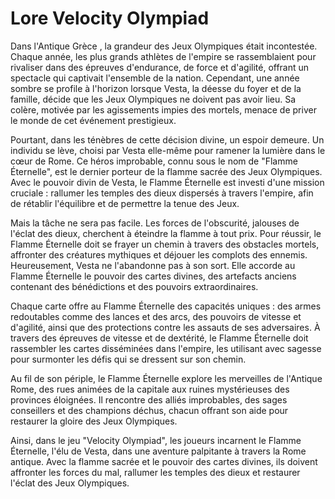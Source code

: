 # Lore Velocity Olympiad
Dans l'Antique Grèce , la grandeur des Jeux Olympiques était incontestée. Chaque année, les plus grands athlètes de l'empire se rassemblaient pour rivaliser dans des épreuves d'endurance, de force et d'agilité, offrant un spectacle qui captivait l'ensemble de la nation. Cependant, une année sombre se profile à l'horizon lorsque Vesta, la déesse du foyer et de la famille, décide que les Jeux Olympiques ne doivent pas avoir lieu. Sa colère, motivée par les agissements impies des mortels, menace de priver le monde de cet événement prestigieux.


Pourtant, dans les ténèbres de cette décision divine, un espoir demeure. Un individu se lève, choisi par Vesta elle-même pour ramener la lumière dans le cœur de Rome. Ce héros improbable, connu sous le nom de "Flamme Éternelle", est le dernier porteur de la flamme sacrée des Jeux Olympiques. Avec le pouvoir divin de Vesta, le Flamme Éternelle est investi d'une mission cruciale : rallumer les temples des dieux dispersés à travers l'empire, afin de rétablir l'équilibre et de permettre la tenue des Jeux.


Mais la tâche ne sera pas facile. Les forces de l'obscurité, jalouses de l'éclat des dieux, cherchent à éteindre la flamme à tout prix. Pour réussir, le Flamme Éternelle doit se frayer un chemin à travers des obstacles mortels, affronter des créatures mythiques et déjouer les complots des ennemis. Heureusement, Vesta ne l'abandonne pas à son sort. Elle accorde au Flamme Éternelle le pouvoir des cartes divines, des artefacts anciens contenant des bénédictions et des pouvoirs extraordinaires.


Chaque carte offre au Flamme Éternelle des capacités uniques : des armes redoutables comme des lances et des arcs, des pouvoirs de vitesse et d'agilité, ainsi que des protections contre les assauts de ses adversaires. À travers des épreuves de vitesse et de dextérité, le Flamme Éternelle doit rassembler les cartes disséminées dans l'empire, les utilisant avec sagesse pour surmonter les défis qui se dressent sur son chemin.


Au fil de son périple, le Flamme Éternelle explore les merveilles de l'Antique Rome, des rues animées de la capitale aux ruines mystérieuses des provinces éloignées. Il rencontre des alliés improbables, des sages conseillers et des champions déchus, chacun offrant son aide pour restaurer la gloire des Jeux Olympiques.


Ainsi, dans le jeu "Velocity Olympiad", les joueurs incarnent le Flamme Éternelle, l'élu de Vesta, dans une aventure palpitante à travers la Rome antique. Avec la flamme sacrée et le pouvoir des cartes divines, ils doivent affronter les forces du mal, rallumer les temples des dieux et restaurer l'éclat des Jeux Olympiques.
